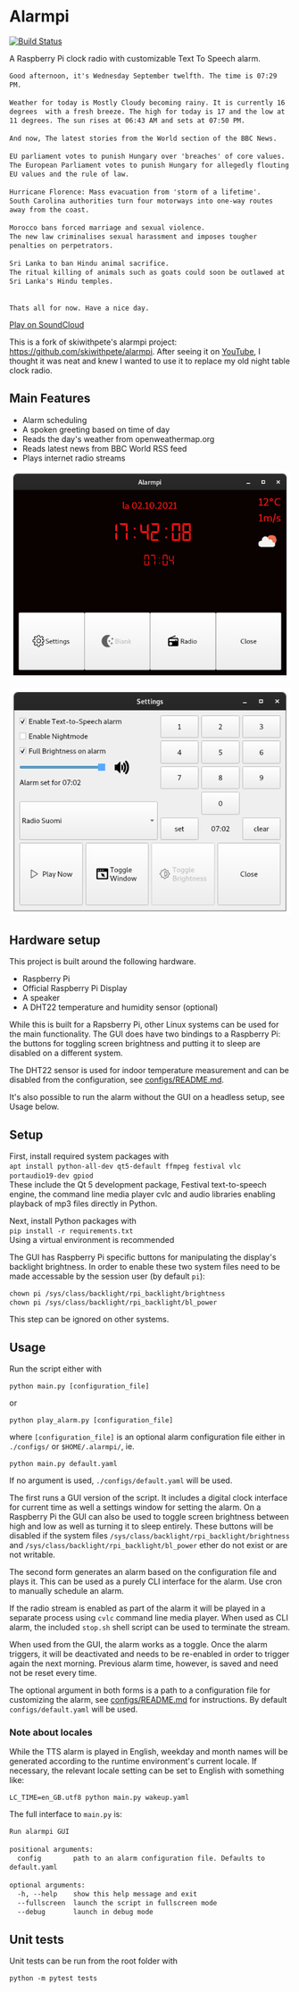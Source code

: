 # Alarmpi

[![Build Status](https://img.shields.io/github/workflow/status/lajanki/alarmpi/Run%20pytest)](https://github.com/lajanki/alarmpi/actions/workflows/python-publish.yml)

A Raspberry Pi clock radio with customizable Text To Speech alarm.
```
Good afternoon, it's Wednesday September twelfth. The time is 07:29 PM.

Weather for today is Mostly Cloudy becoming rainy. It is currently 16 degrees  with a fresh breeze. The high for today is 17 and the low at 11 degrees. The sun rises at 06:43 AM and sets at 07:50 PM.

And now, The latest stories from the World section of the BBC News.

EU parliament votes to punish Hungary over 'breaches' of core values.
The European Parliament votes to punish Hungary for allegedly flouting EU values and the rule of law.

Hurricane Florence: Mass evacuation from 'storm of a lifetime'.
South Carolina authorities turn four motorways into one-way routes away from the coast.

Morocco bans forced marriage and sexual violence.
The new law criminalises sexual harassment and imposes tougher penalties on perpetrators.

Sri Lanka to ban Hindu animal sacrifice.
The ritual killing of animals such as goats could soon be outlawed at Sri Lanka's Hindu temples.


Thats all for now. Have a nice day.
```
[Play on SoundCloud](https://soundcloud.com/lajanki/pialarm_sample)


This is a fork of skiwithpete's alarmpi project: https://github.com/skiwithpete/alarmpi. After seeing it on [YouTube](https://youtu.be/julETnOLkaU), I thought it was neat and knew I wanted to use it to replace my old night table clock radio.


## Main Features
 * Alarm scheduling
 * A spoken greeting based on time of day
 * Reads the day's weather from openweathermap.org
 * Reads latest news from BBC World RSS feed
 * Plays internet radio streams
 

![Main window](resources/clock_main.png)

![Settings window](resources/clock_settings.png)


## Hardware setup
This project is built around the following hardware.
 * Raspberry Pi
 * Official Raspberry Pi Display
 * A speaker
 * A DHT22 temperature and humidity sensor (optional)

While this is built for a Rapsberry Pi, other Linux systems can be used for the main functionality. The GUI does have two bindings to a Raspberry Pi: the buttons for toggling screen brightness and putting it to sleep are disabled on a different system.

The DHT22 sensor is used for indoor temperature measurement and can be disabled from the configuration, see [configs/README.md](./configs/README.md).

It's also possible to run the alarm without the GUI on a headless setup, see Usage below.


## Setup
First, install required system packages with  
```apt install python-all-dev qt5-default ffmpeg festival vlc portaudio19-dev gpiod```  
These include the Qt 5 development package, Festival text-to-speech engine, the command line media player cvlc and audio libraries enabling playback of mp3 files directly in Python.

Next, install Python packages with  
```pip install -r requirements.txt```  
Using a virtual environment is recommended

The GUI has Raspberry Pi specific buttons for manipulating the display's backlight brightness. In order to enable these two system files need to be made accessable by the session user (by default `pi`):
```
chown pi /sys/class/backlight/rpi_backlight/brightness
chown pi /sys/class/backlight/rpi_backlight/bl_power
```
This step can be ignored on other systems.



## Usage
Run the script either with
```
python main.py [configuration_file]
```
or
```
python play_alarm.py [configuration_file]
```
where `[configuration_file]` is an optional alarm configuration file either in `./configs/` or `$HOME/.alarmpi/`, ie.
```
python main.py default.yaml
```
If no argument is used, `./configs/default.yaml` will be used.



The first runs a GUI version of the script. It includes a digital clock interface for current time as well a settings window for setting the alarm. On a Raspberry Pi the GUI can also be used to toggle screen brightness between high and low as well as turning it to sleep entirely. These buttons will be disabled if the system files `/sys/class/backlight/rpi_backlight/brightness` and `/sys/class/backlight/rpi_backlight/bl_power` ether do not exist or are not writable.

The second form generates an alarm based on the configuration file and plays it. This can be used as a purely CLI interface for the alarm. Use cron to manually schedule an alarm.

If the radio stream is enabled as part of the alarm it will be played in a separate process using `cvlc` command line media player. When used as CLI alarm, the included `stop.sh` shell script can be used to terminate the stream.

When used from the GUI, the alarm works as a toggle. Once the alarm triggers, it will be deactivated and needs to be re-enabled in order to trigger again the next morning. Previous alarm time, however, is saved and need not be reset every time. 

The optional argument in both forms is a path to a configuration file for customizing the alarm, see [configs/README.md](./configs/README.md) for instructions. By default `configs/default.yaml` will be used.


### Note about locales
While the TTS alarm is played in English, weekday and month names will be generated according to the runtime environment's current locale. If necessary, the relevant locale setting can be set to English with something like:
```
LC_TIME=en_GB.utf8 python main.py wakeup.yaml
```


The full interface to `main.py` is:
```
Run alarmpi GUI

positional arguments:
  config        path to an alarm configuration file. Defaults to default.yaml

optional arguments:
  -h, --help    show this help message and exit
  --fullscreen  launch the script in fullscreen mode
  --debug       launch in debug mode
```

## Unit tests
Unit tests can be run from the root folder with
```
python -m pytest tests
```

